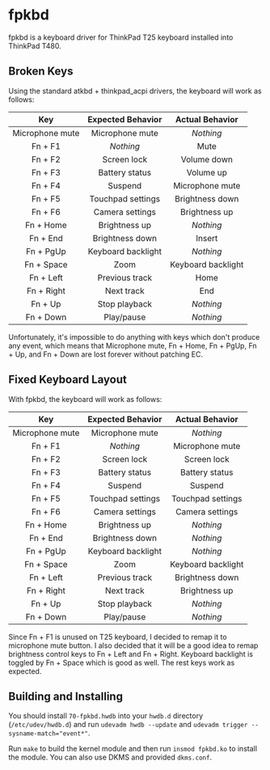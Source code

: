 # fpkbd

fpkbd is a keyboard driver for ThinkPad T25 keyboard installed into ThinkPad T480.

## Broken Keys

Using the standard atkbd + thinkpad_acpi drivers, the keyboard will work as follows:

| Key             | Expected Behavior  | Actual Behavior    |
| :-------------: | :----------------: | :----------------: |
| Microphone mute | Microphone mute    | *Nothing*          |
| Fn + F1         | *Nothing*          | Mute               |
| Fn + F2         | Screen lock        | Volume down        |
| Fn + F3         | Battery status     | Volume up          |
| Fn + F4         | Suspend            | Microphone mute    |
| Fn + F5         | Touchpad settings  | Brightness down    |
| Fn + F6         | Camera settings    | Brightness up      |
| Fn + Home       | Brightness up      | *Nothing*          |
| Fn + End        | Brightness down    | Insert             |
| Fn + PgUp       | Keyboard backlight | *Nothing*          |
| Fn + Space      | Zoom               | Keyboard backlight |
| Fn + Left       | Previous track     | Home               |
| Fn + Right      | Next track         | End                |
| Fn + Up         | Stop playback      | *Nothing*          |
| Fn + Down       | Play/pause         | *Nothing*          |

Unfortunately, it's impossible to do anything with keys which don't produce any event,
which means that Microphone mute, Fn + Home, Fn + PgUp, Fn + Up, and Fn + Down are
lost forever without patching EC.

## Fixed Keyboard Layout

With fpkbd, the keyboard will work as follows:

| Key             | Expected Behavior  | Actual Behavior    |
| :-------------: | :----------------: | :----------------: |
| Microphone mute | Microphone mute    | *Nothing*          |
| Fn + F1         | *Nothing*          | Microphone mute    |
| Fn + F2         | Screen lock        | Screen lock        |
| Fn + F3         | Battery status     | Battery status     |
| Fn + F4         | Suspend            | Suspend            |
| Fn + F5         | Touchpad settings  | Touchpad settings  |
| Fn + F6         | Camera settings    | Camera settings    |
| Fn + Home       | Brightness up      | *Nothing*          |
| Fn + End        | Brightness down    | *Nothing*          |
| Fn + PgUp       | Keyboard backlight | *Nothing*          |
| Fn + Space      | Zoom               | Keyboard backlight |
| Fn + Left       | Previous track     | Brightness down    |
| Fn + Right      | Next track         | Brightness up      |
| Fn + Up         | Stop playback      | *Nothing*          |
| Fn + Down       | Play/pause         | *Nothing*          |

Since Fn + F1 is unused on T25 keyboard, I decided to remap it to microphone mute button.
I also decided that it will be a good idea to remap brightness control keys to
Fn + Left and Fn + Right. Keyboard backlight is toggled by Fn + Space which is good as well.
The rest keys work as expected.

## Building and Installing

You should install `70-fpkbd.hwdb` into your `hwdb.d` directory (`/etc/udev/hwdb.d`) and run
`udevadm hwdb --update` and `udevadm trigger --sysname-match="event*"`.

Run `make` to build the kernel module and then run `insmod fpkbd.ko` to install the module.
You can also use DKMS and provided `dkms.conf`.
